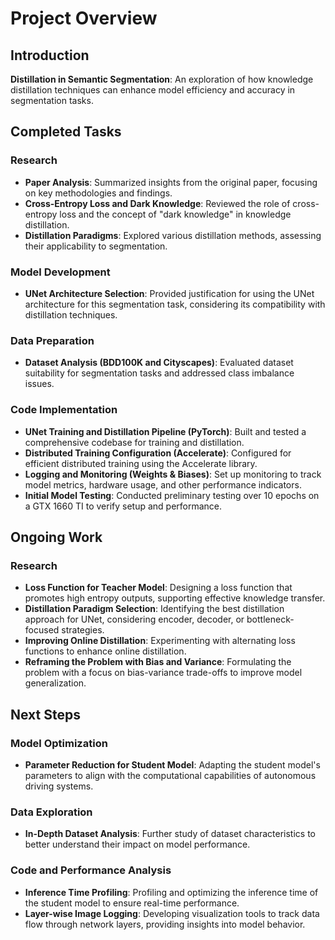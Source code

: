 # Project Overview

## Introduction
**Distillation in Semantic Segmentation**: An exploration of how knowledge distillation techniques can enhance model efficiency and accuracy in segmentation tasks.

## Completed Tasks

### Research
- **Paper Analysis**: Summarized insights from the original paper, focusing on key methodologies and findings.
- **Cross-Entropy Loss and Dark Knowledge**: Reviewed the role of cross-entropy loss and the concept of "dark knowledge" in knowledge distillation.
- **Distillation Paradigms**: Explored various distillation methods, assessing their applicability to segmentation.

### Model Development
- **UNet Architecture Selection**: Provided justification for using the UNet architecture for this segmentation task, considering its compatibility with distillation techniques.

### Data Preparation
- **Dataset Analysis (BDD100K and Cityscapes)**: Evaluated dataset suitability for segmentation tasks and addressed class imbalance issues.

### Code Implementation
- **UNet Training and Distillation Pipeline (PyTorch)**: Built and tested a comprehensive codebase for training and distillation.
- **Distributed Training Configuration (Accelerate)**: Configured for efficient distributed training using the Accelerate library.
- **Logging and Monitoring (Weights & Biases)**: Set up monitoring to track model metrics, hardware usage, and other performance indicators.
- **Initial Model Testing**: Conducted preliminary testing over 10 epochs on a GTX 1660 TI to verify setup and performance.

## Ongoing Work

### Research
- **Loss Function for Teacher Model**: Designing a loss function that promotes high entropy outputs, supporting effective knowledge transfer.
- **Distillation Paradigm Selection**: Identifying the best distillation approach for UNet, considering encoder, decoder, or bottleneck-focused strategies.
- **Improving Online Distillation**: Experimenting with alternating loss functions to enhance online distillation.
- **Reframing the Problem with Bias and Variance**: Formulating the problem with a focus on bias-variance trade-offs to improve model generalization.

## Next Steps

### Model Optimization
- **Parameter Reduction for Student Model**: Adapting the student model's parameters to align with the computational capabilities of autonomous driving systems.

### Data Exploration
- **In-Depth Dataset Analysis**: Further study of dataset characteristics to better understand their impact on model performance.

### Code and Performance Analysis
- **Inference Time Profiling**: Profiling and optimizing the inference time of the student model to ensure real-time performance.
- **Layer-wise Image Logging**: Developing visualization tools to track data flow through network layers, providing insights into model behavior.
